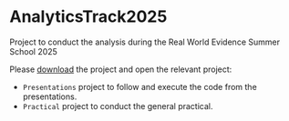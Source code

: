 # AnalyticsTrack2025

Project to conduct the analysis during the Real World Evidence Summer School 2025

Please [download](https://github.com/oxford-pharmacoepi/AnalyticsTrack2025/archive/refs/heads/main.zip) the project and open the relevant project:

- `Presentations` project to follow and execute the code from the presentations.
- `Practical` project to conduct the general practical.
